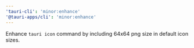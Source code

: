 ```yaml
---
'tauri-cli': 'minor:enhance'
'@tauri-apps/cli': 'minor:enhance'
---
```


Enhance `tauri icon` command by including 64x64 png size in default icon sizes.